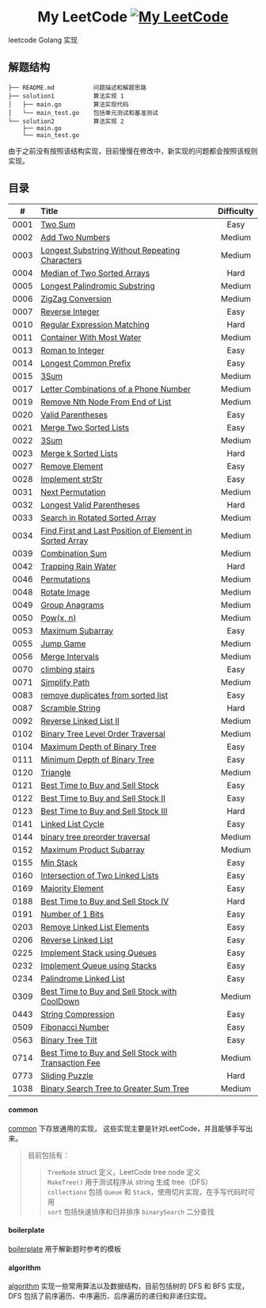 <div align="center">  

My LeetCode [![My LeetCode][leetcode-image]][leetcode-url] 
===

</div>  

leetcode Golang 实现

## 解题结构
```
├── README.md           问题描述和解题思路  
├── solution1           算法实现 1  
│   ├── main.go         算法实现代码  
│   └── main_test.go    包括单元测试和基准测试  
└── solution2           算法实现 2  
    ├── main.go         
    └── main_test.go    
```

由于之前没有按照该结构实现，目前慢慢在修改中，新实现的问题都会按照该规则实现。

## 目录
| #    |  Title                                                             |  Difficulty   |
|:--------:|:---------------------------------------------------------------|:--------:|
| 0001 | [Two Sum](https://github.com/KevinBaiSg/MyLeetCode/tree/master/0001_two_sum) | Easy |
| 0002 | [Add Two Numbers](https://github.com/KevinBaiSg/MyLeetCode/tree/master/0002_add_two_numbers) | Medium |
| 0003 | [Longest Substring Without Repeating Characters](https://github.com/KevinBaiSg/MyLeetCode/tree/master/0003_longest_substring_without_repeating_characters) | Medium |
| 0004 | [Median of Two Sorted Arrays](https://github.com/KevinBaiSg/MyLeetCode/tree/master/0004_Median_of_Two_Sorted_Arrays) | Hard |
| 0005 | [Longest Palindromic Substring](https://github.com/KevinBaiSg/MyLeetCode/tree/master/0005_longest_palindromic_substring) | Medium |
| 0006 | [ZigZag Conversion](https://github.com/KevinBaiSg/MyLeetCode/tree/master/0006_ZigZag_Conversion) | Medium |
| 0007 | [Reverse Integer](https://github.com/KevinBaiSg/MyLeetCode/tree/master/0007_Reverse_Integer) | Easy |
| 0010 | [Regular Expression Matching](https://github.com/KevinBaiSg/MyLeetCode/tree/master/0010_Regular_Expression_Matching) | Hard |
| 0011 | [Container With Most Water](https://github.com/KevinBaiSg/MyLeetCode/tree/master/0011_Container_With_Most_Water) | Medium |
| 0013 | [Roman to Integer](https://github.com/KevinBaiSg/MyLeetCode/tree/master/0013_Roman_to_Integer) | Easy |
| 0014 | [Longest Common Prefix](https://github.com/KevinBaiSg/MyLeetCode/tree/master/0014_Longest_Common_Prefix) | Easy |
| 0015 | [3Sum](https://github.com/KevinBaiSg/MyLeetCode/tree/master/0015_3Sum) | Medium |
| 0017 | [Letter Combinations of a Phone Number](https://github.com/KevinBaiSg/MyLeetCode/tree/master/0017_Letter_Combinations_of_a_Phone_Number) | Medium |
| 0019 | [Remove Nth Node From End of List](https://github.com/KevinBaiSg/MyLeetCode/tree/master/0019_Remove_Nth_Node_From_End_of_List) | Medium |
| 0020 | [Valid Parentheses](https://github.com/KevinBaiSg/MyLeetCode/tree/master/0020_Valid_Parentheses) | Easy |
| 0021 | [Merge Two Sorted Lists](https://github.com/KevinBaiSg/MyLeetCode/tree/master/0021_Merge_Two_Sorted_Lists) | Easy |
| 0022 | [3Sum](https://github.com/KevinBaiSg/MyLeetCode/tree/master/0022_Generate_Parentheses) | Medium |
| 0023 | [Merge k Sorted Lists](https://github.com/KevinBaiSg/MyLeetCode/tree/master/0023_Merge_k_Sorted_Lists) | Hard |
| 0027 | [Remove Element](https://github.com/KevinBaiSg/MyLeetCode/tree/master/0027_Remove_Element) | Easy |
| 0028 | [Implement strStr](https://github.com/KevinBaiSg/MyLeetCode/tree/master/0028_Implement_strStr) | Easy |
| 0031 | [Next Permutation](https://github.com/KevinBaiSg/MyLeetCode/tree/master/0031_Next_Permutation) | Medium |
| 0032 | [Longest Valid Parentheses](https://github.com/KevinBaiSg/MyLeetCode/tree/master/0032_Longest_Valid_Parentheses) | Hard |
| 0033 | [Search in Rotated Sorted Array](https://github.com/KevinBaiSg/MyLeetCode/tree/master/0033_Search_in_Rotated_Sorted_Array) | Medium |
| 0034 | [Find First and Last Position of Element in Sorted Array](https://github.com/KevinBaiSg/MyLeetCode/tree/master/0034_Find_First_and_Last_Position_of_Element_in_Sorted_Array) | Medium |
| 0039 | [Combination Sum](https://github.com/KevinBaiSg/MyLeetCode/tree/master/0039_Combination_Sum) | Medium |
| 0042 | [Trapping Rain Water](https://github.com/KevinBaiSg/MyLeetCode/tree/master/0042_Trapping_Rain_Water) | Hard |
| 0046 | [Permutations](https://github.com/KevinBaiSg/MyLeetCode/tree/master/0046_Permutations) | Medium |
| 0048 | [Rotate Image](https://github.com/KevinBaiSg/MyLeetCode/tree/master/0048_Rotate_Image) | Medium |
| 0049 | [Group Anagrams](https://github.com/KevinBaiSg/MyLeetCode/tree/master/0049_Group_Anagrams) | Medium |
| 0050 | [Pow(x, n)](https://github.com/KevinBaiSg/MyLeetCode/tree/master/0050_Powx_n) | Medium |
| 0053 | [Maximum Subarray](https://github.com/KevinBaiSg/MyLeetCode/tree/master/0053_Maximum_Subarray) | Easy |
| 0055 | [Jump Game](https://github.com/KevinBaiSg/MyLeetCode/tree/master/0055_Jump_Game) | Medium |
| 0056 | [Merge Intervals](https://github.com/KevinBaiSg/MyLeetCode/tree/master/0056_Merge_Intervals) | Medium |
| 0070 | [climbing stairs](https://github.com/KevinBaiSg/MyLeetCode/tree/master/0070_climbing_stairs) | Easy |
| 0071 | [Simplify Path](https://github.com/KevinBaiSg/MyLeetCode/tree/master/0071_Simplify_Path) | Medium |
| 0083 | [remove duplicates from sorted list](https://github.com/KevinBaiSg/MyLeetCode/tree/master/0083_remove_duplicates_from_sorted_list) | Easy |
| 0087 | [Scramble String](https://github.com/KevinBaiSg/MyLeetCode/tree/master/0087_Scramble_String) | Hard |
| 0092 | [Reverse Linked List II](https://github.com/KevinBaiSg/MyLeetCode/tree/master/0092_Reverse_Linked_List_II) | Medium |
| 0102 | [Binary Tree Level Order Traversal](https://github.com/KevinBaiSg/MyLeetCode/tree/master/0102_Binary_Tree_Level_Order_Traversal) | Medium |
| 0104 | [Maximum Depth of Binary Tree](https://github.com/KevinBaiSg/MyLeetCode/tree/master/0104_Maximum_Depth_of_Binary_Tree) | Easy |
| 0111 | [Minimum Depth of Binary Tree](https://github.com/KevinBaiSg/MyLeetCode/tree/master/0111_Minimum_Depth_of_Binary_Tree) | Easy |
| 0120 | [Triangle](https://github.com/KevinBaiSg/MyLeetCode/tree/master/0120_Triangle) | Medium |
| 0121 | [Best Time to Buy and Sell Stock](https://github.com/KevinBaiSg/MyLeetCode/tree/master/0121_Best_Time_to_Buy_and_Sell_Stock) | Easy |
| 0122 | [Best Time to Buy and Sell Stock II](https://github.com/KevinBaiSg/MyLeetCode/tree/master/0122_Best_Time_to_Buy_and_Sell_Stock_II) | Easy |
| 0123 | [Best Time to Buy and Sell Stock III](https://github.com/KevinBaiSg/MyLeetCode/tree/master/0123_Best_Time_to_Buy_and_Sell_Stock_III) | Hard |
| 0141 | [Linked List Cycle](https://github.com/KevinBaiSg/MyLeetCode/tree/master/0141_Linked_List_Cycle) | Easy |
| 0144 | [binary tree preorder traversal](https://github.com/KevinBaiSg/MyLeetCode/tree/master/0144_binary_tree_preorder_traversal) | Medium |
| 0152 | [Maximum Product Subarray](https://github.com/KevinBaiSg/MyLeetCode/tree/master/0152_Maximum_Product_Subarray) | Medium |
| 0155 | [Min Stack](https://github.com/KevinBaiSg/MyLeetCode/tree/master/0155_Min_Stack) | Easy |
| 0160 | [Intersection of Two Linked Lists](https://github.com/KevinBaiSg/MyLeetCode/tree/master/0160_Intersection_of_Two_Linked_Lists) | Easy |
| 0169 | [Majority Element](https://github.com/KevinBaiSg/MyLeetCode/tree/master/0169_Majority_Element) | Easy |
| 0188 | [Best Time to Buy and Sell Stock IV](https://github.com/KevinBaiSg/MyLeetCode/tree/master/0188_Best_Time_to_Buy_and_Sell_Stock_IV) | Hard |
| 0191 | [Number of 1 Bits](https://github.com/KevinBaiSg/MyLeetCode/tree/master/0191_Number_of_1_Bits) | Easy |
| 0203 | [Remove Linked List Elements](https://github.com/KevinBaiSg/MyLeetCode/tree/master/0203_Remove_Linked_List_Elements) | Easy |
| 0206 | [Reverse Linked List](https://github.com/KevinBaiSg/MyLeetCode/tree/master/0206_Reverse_Linked_List) | Easy |
| 0225 | [Implement Stack using Queues](https://github.com/KevinBaiSg/MyLeetCode/tree/master/0225_Implement_Stack_using_Queues) | Easy |
| 0232 | [Implement Queue using Stacks](https://github.com/KevinBaiSg/MyLeetCode/tree/master/0232_Implement_Queue_using_Stacks) | Easy |
| 0234 | [Palindrome Linked List](https://github.com/KevinBaiSg/MyLeetCode/tree/master/0234_Palindrome_Linked_List) | Easy |
| 0309 | [Best Time to Buy and Sell Stock with CoolDown](https://github.com/KevinBaiSg/MyLeetCode/tree/master/0309_Best_Time_to_Buy_and_Sell_Stock_with_Cooldown) | Medium |
| 0443 | [String Compression](https://github.com/KevinBaiSg/MyLeetCode/tree/master/0443_String_Compression) | Easy |
| 0509 | [Fibonacci Number](https://github.com/KevinBaiSg/MyLeetCode/tree/master/0509_Fibonacci_Number) | Easy |
| 0563 | [Binary Tree Tilt](https://github.com/KevinBaiSg/MyLeetCode/tree/master/0563_Binary_Tree_Tilt) | Easy |
| 0714 | [Best Time to Buy and Sell Stock with Transaction Fee](https://github.com/KevinBaiSg/MyLeetCode/tree/master/0714_Best_Time_to_Buy_and_Sell_Stock_with_Transaction_Fee) | Medium |
| 0773 | [Sliding Puzzle](https://github.com/KevinBaiSg/MyLeetCode/tree/master/0773_Sliding_Puzzle) | Hard |
| 1038 | [Binary Search Tree to Greater Sum Tree](https://github.com/KevinBaiSg/MyLeetCode/tree/master/1038_Binary_Search_Tree_to_Greater_Sum_Tree) | Medium |


#### common 
[common](https://github.com/KevinBaiSg/MyLeetCode/tree/master/common) 下存放通用的实现，
这些实现主要是针对LeetCode，并且能够手写出来。 
> 目前包括有：        
>> `TreeNode` struct 定义，LeetCode tree node 定义  
>> `MakeTree()` 用于测试程序从 string 生成 tree（DFS）    
>> `collections` 包括 `Queue` 和 `Stack`，使用切片实现，在手写代码时可用   
>> `sort` 包括快速排序和归并排序 
>> `binarySearch` 二分查找

#### boilerplate    
[boilerplate](https://github.com/KevinBaiSg/MyLeetCode/tree/master/boilerplate) 用于解新题时参考的模板 

#### algorithm  
[algorithm](https://github.com/KevinBaiSg/MyLeetCode/tree/master/algorithm) 实现一些常用算法以及数据结构，目前包括树的 DFS 和 BFS 实现，DFS 包括了前序遍历、中序遍历、后序遍历的递归和非递归实现。  


[leetcode-image]: https://img.shields.io/badge/LeetCode-KevinBai-brightgreen.svg
[leetcode-url]: https://leetcode-cn.com/kevinbaisg
